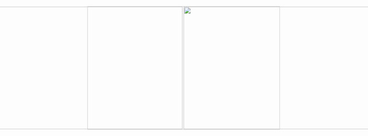 <div style="
  width: 500px; 
  height: 320px; 
  display: flex; 
  justify-content: center; 
  align-items: center; 
  transform: rotate(360deg); /* လိုချင်တဲ့ degree ကို ထားပါ */
  border: 1px solid #ccc; /* optional, အပေါ်က div ကိုမြင်ရန် */
">
<p>
  <img 
    align="left" 
    src="https://user-images.githubusercontent.com/74038190/229223156-0cbdaba9-3128-4d8e-8719-b6b4cf741b67.gif" 
    width="500" 
    height="320"  
    style="
      transform: rotate(360deg); /* 1 full rotation */
      object-fit: cover; 
      display: block; /* inline-block or block recommended for object-fit */
      border-radius: 0; /* if you want to reset border radius */
    "
  />
</p>

<p>
  <img 
    align="left" 
    src="https://user-images.githubusercontent.com/74038190/212747919-84b68444-0d81-46db-a338-7ec50e9dd4cd.gif" 
    width="500" 
    height="320" 
    style="
      transform: rotate(360deg);
      object-fit: cover;
      display: block;
    "
  />
</p>
</div>


<!--
**shiro-max/shiro-max** is a ✨ _special_ ✨ repository because its `README.md` (this file) appears on your GitHub profile.

Here are some ideas to get you started:

- 🔭 I’m currently working on ...
- 🌱 I’m currently learning ...
- 👯 I’m looking to collaborate on ...
- 🤔 I’m looking for help with ...
- 💬 Ask me about ...
- 📫 How to reach me: ...
- 😄 Pronouns: ...
- ⚡ Fun fact: ...
-->
